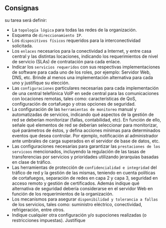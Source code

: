 ## Consignas

su tarea será definir: 

* La `topología lógica` para todas las redes de la organización.
* Esquema de `direccionamiento IP`.
* Los `dispositivos físicos` requeridos para la interconectividad solicitada.
* Los `enlaces` necesarios para la conectividad a Internet, y entre casa central y las
  distintas locaciones, indicando los requerimientos de nivel de servicio (SLAs) de contratación para cada enlace.
* Indicar los `servicios requeridos` con sus respectivas implementaciones de software para
  cada uno de los roles, por ejemplo: Servidor Web, DNS, etc. Brinde al menos una implementación alternativa para cada uno y justifique su elección.
* Las `configuraciones` particulares necesarias para cada implementación de una central
  telefónica VoIP en sede central para las comunicaciones con locaciones remotas, tales como: características de QoS, configuración de cortafuego y otras opciones de seguridad.
* La configuración de las `herramientas de monitoreo` manual y automatizadas de servicios,
  indicando qué aspectos de la gestión de red se deberían monitorizar (fallas, contabilidad, etc). En función de ello, señale qué elementos de red se deberían seleccionar para monitorizar, qué parámetros de éstos, y defina acciones mínimas para determinados eventos que desea controlar. Por ejemplo, notificación al administrador ante umbrales de carga superados en el servidor de base de datos, etc.
* Las configuraciones necesarias para garantizar las `prestaciones de los servicoos`
  mencionados, incluyendo la regulación de las tasas de transferencias por servicios y prioridades utilizando jerarquías basadas en clase de tráfico.
* Las herramientas de protección de `confidencialidad e integridad` del tráfico de red y
  la gestión de las mismas, teniendo en cuenta políticas de cortafuegos, separación de redes en capa 2 y capa 3, seguridad en acceso remoto y gestión de certificados. Además indique qué alternativa de seguridad debería considerarse en el servidor Web en función de los requerimientos de la organización.
* Los mecanismos para asegurar `disponibilidad y tolerancia a fallas` de los servicios,
  tales como: suministro eléctrico, conectividad, refrigeración, entre otros.
* Indique cualquier otra configuración y/o supociones realizadas (o restricciones
  impuestas). Justifique

